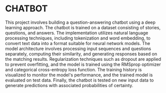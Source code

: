 # CHATBOT
This project involves building a question-answering chatbot using a deep learning approach. The chatbot is trained on a dataset consisting of stories, questions, and answers. The implementation utilizes natural language processing techniques, including tokenization and word embedding, to convert text data into a format suitable for neural network models. The model architecture involves processing input sequences and questions separately, computing their similarity, and generating responses based on the matching results. Regularization techniques such as dropout are applied to prevent overfitting, and the model is trained using the RMSprop optimizer and categorical cross-entropy loss function. The training history is visualized to monitor the model's performance, and the trained model is evaluated on test data. Finally, the chatbot is tested on new input data to generate predictions with associated probabilities of certainty.
